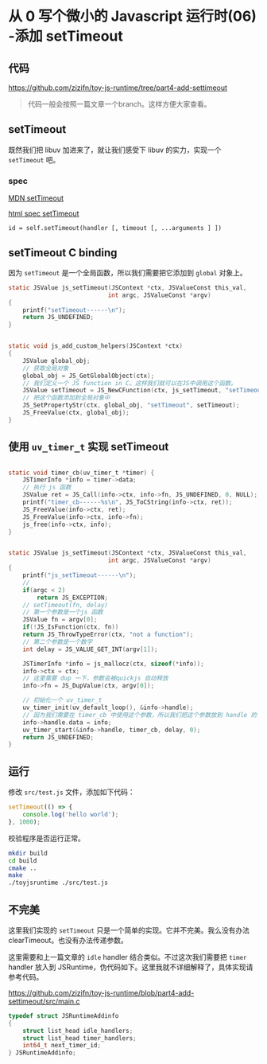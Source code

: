# 从 0 写个微小的 Javascript 运行时(06) -添加 setTimeout

## 代码

https://github.com/zizifn/toy-js-runtime/tree/part4-add-settimeout

> 代码一般会按照一篇文章一个branch。这样方便大家查看。

## setTimeout

既然我们把 libuv 加进来了，就让我们感受下 libuv 的实力，实现一个 `setTimeout` 吧。

### spec

[MDN setTimeout](https://developer.mozilla.org/en-US/docs/Web/API/Window/setTimeout)

[html spec setTimeout](https://html.spec.whatwg.org/multipage/timers-and-user-prompts.html#dom-settimeout-dev)

```
id = self.setTimeout(handler [, timeout [, ...arguments ] ])
```

## setTimeout C binding

因为 `setTimeout` 是一个全局函数，所以我们需要把它添加到 `global` 对象上。

```c
static JSValue js_setTimeout(JSContext *ctx, JSValueConst this_val,
                            int argc, JSValueConst *argv)
{
    printf("setTimeout------\n");
    return JS_UNDEFINED;
}


static void js_add_custom_helpers(JSContext *ctx)
{
    JSValue global_obj;
    // 获取全局对象
    global_obj = JS_GetGlobalObject(ctx);
    // 我们定义一个 JS function in C。这样我们就可以在JS中调用这个函数。
    JSValue setTimeout = JS_NewCFunction(ctx, js_setTimeout, "setTimeout", 1);
    // 把这个函数添加到全局对象中
    JS_SetPropertyStr(ctx, global_obj, "setTimeout", setTimeout);
    JS_FreeValue(ctx, global_obj);
}
```


## 使用 `uv_timer_t` 实现 setTimeout

```c

static void timer_cb(uv_timer_t *timer) {
    JSTimerInfo *info = timer->data;
    // 执行 js 函数
    JSValue ret = JS_Call(info->ctx, info->fn, JS_UNDEFINED, 0, NULL);
    printf("timer_cb------%s\n", JS_ToCString(info->ctx, ret));
    JS_FreeValue(info->ctx, ret);
    JS_FreeValue(info->ctx, info->fn);
    js_free(info->ctx, info);
}


static JSValue js_setTimeout(JSContext *ctx, JSValueConst this_val,
                            int argc, JSValueConst *argv)
{
    printf("js_setTimeout------\n");
    // 
    if(argc < 2)
        return JS_EXCEPTION;
    // setTimeout(fn, delay)
    // 第一个参数是一个js 函数
    JSValue fn = argv[0];
    if(!JS_IsFunction(ctx, fn))
    return JS_ThrowTypeError(ctx, "not a function");
    // 第二个参数是一个数字
    int delay = JS_VALUE_GET_INT(argv[1]);

    JSTimerInfo *info = js_mallocz(ctx, sizeof(*info));
    info->ctx = ctx;
    // 这里需要 dup 一下，参数会被quickjs 自动释放
    info->fn = JS_DupValue(ctx, argv[0]);

    // 初始化一个 uv_timer_t
    uv_timer_init(uv_default_loop(), &info->handle);
    // 因为我们需要在 timer_cb 中使用这个参数，所以我们把这个参数放到 handle 的 data 中
    info->handle.data = info;
    uv_timer_start(&info->handle, timer_cb, delay, 0);
    return JS_UNDEFINED;
}

```

## 运行

修改 `src/test.js` 文件，添加如下代码：
```javascript
setTimeout(() => {
    console.log('hello world');
}, 1000);
```

校验程序是否运行正常。

```bash
mkdir build
cd build
cmake ..
make
./toyjsruntime ./src/test.js
``` 

## 不完美

这里我们实现的 `setTimeout` 只是一个简单的实现。它并不完美。我么没有办法 clearTimeout。也没有办法传递参数。

这里需要和上一篇文章的 `idle` handler 结合类似。不过这次我们需要把 `timer` handler 放入到 JSRuntime，伪代码如下。这里我就不详细解释了，具体实现请参考代码。

https://github.com/zizifn/toy-js-runtime/blob/part4-add-settimeout/src/main.c

```c
typedef struct JSRuntimeAddinfo
{
    struct list_head idle_handlers;
    struct list_head timer_handlers;
    int64_t next_timer_id;
} JSRuntimeAddinfo;
```


